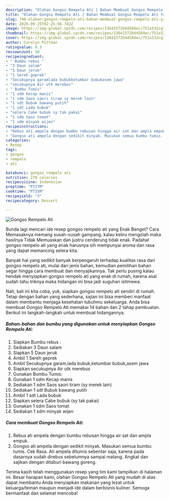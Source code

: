 ```yaml
---
description: "Olahan Gongso Rempelo Ati | Bahan Membuat Gongso Rempelo Ati Yang Sempurna"
title: "Olahan Gongso Rempelo Ati | Bahan Membuat Gongso Rempelo Ati Yang Sempurna"
slug: 740-olahan-gongso-rempelo-ati-bahan-membuat-gongso-rempelo-ati-yang-sempurna
date: 2020-09-25T02:25:56.742Z
image: https://img-global.cpcdn.com/recipes/13641572b44584ec/751x532cq70/gongso-rempelo-ati-foto-resep-utama.jpg
thumbnail: https://img-global.cpcdn.com/recipes/13641572b44584ec/751x532cq70/gongso-rempelo-ati-foto-resep-utama.jpg
cover: https://img-global.cpcdn.com/recipes/13641572b44584ec/751x532cq70/gongso-rempelo-ati-foto-resep-utama.jpg
author: Carolyn Pittman
ratingvalue: 4.3
reviewcount: 10
recipeingredient:
- " Bumbu rebus "
- "3 Daun salam"
- "5 Daun jeruk"
- "1 Sereh geprek"
- "Secukupnya garamlada bubukketumbar bubukasem jawa"
- "secukupnya Air utk merebus"
- " Bumbu Tumis"
- "1 sdm Kecap manis"
- "1 sdm Saos saori tiram sy merek lain"
- "1 sdt Bubuk bawang putih"
- "1 sdt Lada bubuk"
- "selera Cabe bubuk sy tak pakai"
- "1 sdm Saos tomat"
- "1 sdm minyak wijen"
recipeinstructions:
- "Rebus ati ampela dengan bumbu rebusan hingga air sat dan ampla empuk."
- "Gongso ati ampela dengan sedikit minyak. Masukan semua bumbu tumis. Cek Rasa. Ati ampela ditumis sebentar saja, karena pada dasarnya sudah direbus sebelumnya sampai matang. Angkat dan sajikan dengan ditaburi bawang goreng."
categories:
- Resep
tags:
- gongso
- rempelo
- ati

katakunci: gongso rempelo ati 
nutrition: 278 calories
recipecuisine: Indonesian
preptime: "PT27M"
cooktime: "PT35M"
recipeyield: "3"
recipecategory: Dessert

---
```



![Gongso Rempelo Ati](https://img-global.cpcdn.com/recipes/13641572b44584ec/751x532cq70/gongso-rempelo-ati-foto-resep-utama.jpg)

Bunda lagi mencari ide resep gongso rempelo ati yang Enak Banget? Cara Memasaknya memang susah-susah gampang. kalau keliru mengolah maka hasilnya Tidak Memuaskan dan justru cenderung tidak enak. Padahal gongso rempelo ati yang enak harusnya sih mempunyai aroma dan rasa yang dapat memancing selera kita.



Banyak hal yang sedikit banyak berpengaruh terhadap kualitas rasa dari gongso rempelo ati, mulai dari jenis bahan, kemudian pemilihan bahan segar hingga cara membuat dan menyajikannya. Tak perlu pusing kalau hendak menyiapkan gongso rempelo ati yang enak di rumah, karena asal sudah tahu triknya maka hidangan ini bisa jadi suguhan istimewa.


Nah, kali ini kita coba, yuk, siapkan gongso rempelo ati sendiri di rumah. Tetap dengan bahan yang sederhana, sajian ini bisa memberi manfaat dalam membantu menjaga kesehatan tubuhmu sekeluarga. Anda bisa membuat Gongso Rempelo Ati memakai 14 bahan dan 2 tahap pembuatan. Berikut ini langkah-langkah untuk membuat hidangannya.

<!--inarticleads1-->

##### Bahan-bahan dan bumbu yang digunakan untuk menyiapkan Gongso Rempelo Ati:

1. Siapkan  Bumbu rebus :
1. Sediakan 3 Daun salam
1. Siapkan 5 Daun jeruk
1. Ambil 1 Sereh geprek
1. Ambil Secukupnya garam,lada bubuk,ketumbar bubuk,asem jawa
1. Siapkan secukupnya Air utk merebus
1. Gunakan  Bumbu Tumis:
1. Gunakan 1 sdm Kecap manis
1. Sediakan 1 sdm Saos saori tiram (sy merek lain)
1. Sediakan 1 sdt Bubuk bawang putih
1. Ambil 1 sdt Lada bubuk
1. Siapkan selera Cabe bubuk (sy tak pakai)
1. Gunakan 1 sdm Saos tomat
1. Sediakan 1 sdm minyak wijen




<!--inarticleads2-->

##### Cara membuat Gongso Rempelo Ati:

1. Rebus ati ampela dengan bumbu rebusan hingga air sat dan ampla empuk.
1. Gongso ati ampela dengan sedikit minyak. Masukan semua bumbu tumis. Cek Rasa. Ati ampela ditumis sebentar saja, karena pada dasarnya sudah direbus sebelumnya sampai matang. Angkat dan sajikan dengan ditaburi bawang goreng.




Terima kasih telah menggunakan resep yang tim kami tampilkan di halaman ini. Besar harapan kami, olahan Gongso Rempelo Ati yang mudah di atas dapat membantu Anda menyiapkan makanan yang lezat untuk keluarga/teman maupun menjadi ide dalam berbisnis kuliner. Semoga bermanfaat dan selamat mencoba!

